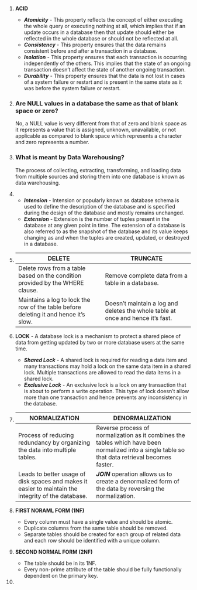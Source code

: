 1. **ACID** 

   * ***Atomicity*** -  This property reflects the concept of either executing the whole query or executing nothing at all, which implies that if an update occurs in a database then that update should either be reflected in the whole database or should not be reflected at all.
   * ***Consistency*** - This property ensures that the data remains consistent before and after a transaction in a database.
   * ***Isolation*** - This property ensures that each transaction is occurring independently of the others. This implies that the state of an ongoing transaction doesn’t affect the state of another ongoing transaction.
   * ***Durability*** - This property ensures that the data is not lost in cases of a system failure or restart and is present in the same state as it was before the system failure or restart.

2. ### Are NULL values in a database the same as that of blank space or zero?

   No, a NULL value is very different from that of zero and blank space as it represents a value that is assigned, unknown, unavailable, or not applicable as compared to blank space which represents a character and zero represents a number.

3. ### What is meant by Data Warehousing?

   The process of collecting, extracting, transforming, and loading data from multiple sources and storing them into one database is known as data warehousing.

4. * ***Intension*** - Intension or popularly known as database schema is used to define the description of the database and is specified during the design of the database and mostly remains unchanged.
   * ***Extension*** - Extension is the number of tuples present in the database at any given point in time. The extension of a database is also referred to as the snapshot of the database and its value keeps changing as and when the tuples are created, updated, or destroyed in a database.

5. | DELETE                                                       | TRUNCATE                                                     |
   | ------------------------------------------------------------ | ------------------------------------------------------------ |
   | Delete rows from a table based on the condition provided by the WHERE clause. | Remove complete data from a table in a database.             |
   | Maintains a log to lock the row of the table before deleting it and hence it’s slow. | Doesn’t maintain a log and deletes the whole table at once and hence it’s fast. |

6. **LOCK** - A database lock is a mechanism to protect a shared piece of data from getting updated by two or more database users at the same time.

   * ***Shared Lock*** - A shared lock is required for reading a data item and many transactions may hold a lock on the same data item in a shared lock. Multiple transactions are allowed to read the data items in a shared lock.
   * ***Exclusive Lock*** - An exclusive lock is a lock on any transaction that is about to perform a write operation. This type of lock doesn’t allow more than one transaction and hence prevents any inconsistency in the database.

7. | NORMALIZATION                                                | DENORMALIZATION                                              |
   | ------------------------------------------------------------ | ------------------------------------------------------------ |
   | Process of reducing redundancy by organizing the data into multiple tables. | Reverse process of normalization as it combines the tables which have been normalized into a single table so that data retrieval becomes faster. |
   | Leads to better usage of disk spaces and makes it easier to maintain the integrity of the database. | ***JOIN*** operation allows us to create a denormalized form of the data by reversing the normalization. |

8. **FIRST NORAML FORM (1NF)** 

   * Every column must have a single value and should be atomic.
   * Duplicate columns from the same table should be removed.
   * Separate tables should be created for each group of related data and each row should be identified with a unique column.

9. **SECOND NORMAL FORM (2NF)** 

   * The table should be in its 1NF.
   * Every non-prime attribute of the table should be fully functionally dependent on the primary key.

10. 

